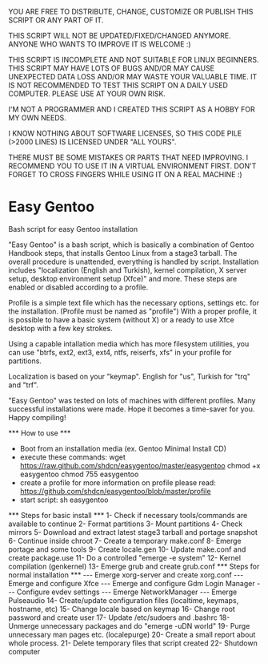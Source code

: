 YOU ARE FREE TO DISTRIBUTE, CHANGE, CUSTOMIZE OR PUBLISH THIS SCRIPT
OR ANY PART OF IT.

THIS SCRIPT WILL NOT BE UPDATED/FIXED/CHANGED ANYMORE.
ANYONE WHO WANTS TO IMPROVE IT IS WELCOME :)

THIS SCRIPT IS INCOMPLETE AND NOT SUITABLE FOR LINUX BEGINNERS. THIS
SCRIPT MAY HAVE LOTS OF BUGS AND/OR MAY CAUSE UNEXPECTED DATA LOSS AND/OR
MAY WASTE YOUR VALUABLE TIME. IT IS NOT RECOMMENDED TO TEST THIS SCRIPT
ON A DAILY USED COMPUTER. PLEASE USE AT YOUR OWN RISK.

I'M NOT A PROGRAMMER AND I CREATED THIS SCRIPT AS A HOBBY FOR MY OWN NEEDS.

I KNOW NOTHING ABOUT SOFTWARE LICENSES, SO THIS CODE
PILE (>2000 LINES) IS LICENSED UNDER "ALL YOURS".

THERE MUST BE SOME MISTAKES OR PARTS THAT NEED
IMPROVING. I RECOMMEND YOU TO USE IT IN A VIRTUAL ENVIRONMENT FIRST.
DON'T FORGET TO CROSS FINGERS WHILE USING IT ON A REAL MACHINE :)


Easy Gentoo
===========

Bash script for easy Gentoo installation

"Easy Gentoo" is a bash script, which is basically a combination of
Gentoo Handbook steps, that installs Gentoo Linux from a stage3 tarball.
The overall procedure is unattended, everything is handled by script.
Installation includes "localization (English and Turkish), kernel
compilation, X server setup, desktop environment setup (Xfce)" and more.
These steps are enabled or disabled according to a profile.

Profile is a simple text file which has the necessary options, settings
etc. for the installation. (Profile must be named as "profile") With
a proper profile, it is possible to have a basic system (without X) or
a ready to use Xfce desktop with a few key strokes.

Using a capable intallation media which has more filesystem utilities,
you can use "btrfs, ext2, ext3, ext4, ntfs, reiserfs, xfs" in your
profile for partitions.

Localization is based on your "keymap". English for "us", Turkish for
"trq" and "trf".

"Easy Gentoo" was tested on lots of machines with different profiles.
Many successful installations were made. Hope it becomes a time-saver
for you. Happy compiling!

*** How to use ***
- Boot from an installation media (ex. Gentoo Minimal Install CD)
- execute these commands:
  wget https://raw.github.com/shdcn/easygentoo/master/easygentoo
  chmod +x easygentoo
  chmod 755 easygentoo
- create a profile
  for more information on profile please read:
  https://github.com/shdcn/easygentoo/blob/master/profile
- start script:
  sh easygentoo


*** Steps for basic install ***
 1- Check if necessary tools/commands are available to continue
 2- Format partitions
 3- Mount partitions
 4- Check mirrors
 5- Download and extract latest stage3 tarball and portage snapshot
 6- Continue inside chroot
 7- Create a temporary make.conf
 8- Emerge portage and some tools
 9- Create locale.gen
10- Update make.conf and create package.use
11- Do a controlled "emerge -e system"
12- Kernel compilation (genkernel)
13- Emerge grub and create grub.conf
    *** Steps for normal installation ***
    --- Emerge xorg-server and create xorg.conf
    --- Emerge and configure Xfce
    --- Emerge and configure Gdm Login Manager
    --- Configure evdev settings
    --- Emerge NetworkManager
    --- Emerge Pulseaudio
14- Create/update configuration files (localtime, keymaps, hostname, etc)
15- Change locale based on keymap
16- Change root password and create user
17- Update /etc/sudoers and .bashrc
18- Unmerge unnecessary packages and do "emerge -uDN world"
19- Purge unnecessary man pages etc. (localepurge)
20- Create a small report about whole process.
21- Delete temporary files that script created
22- Shutdown computer
